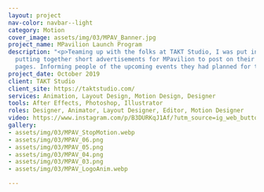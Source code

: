 ```yaml
---
layout: project
nav-color: navbar--light
category: Motion
cover_image: assets/img/03/MPAV_Banner.jpg
project_name: MPavilion Launch Program
description: "<p>Teaming up with the folks at TAKT Studio, I was put in charge of
  putting together short advertisements for MPavilion to post on their social media
  pages. Informing people of the upcoming events they had planned for the local community.</p>"
project_date: October 2019
client: TAKT Studio
client_site: https://taktstudio.com/
services: Animation, Layout Design, Motion Design, Designer
tools: After Effects, Photoshop, Illustrator
roles: Designer, Animator, Layout Designer, Editor, Motion Designer
video: https://www.instagram.com/p/B3DURKqJ1Af/?utm_source=ig_web_button_share_sheet
gallery:
- assets/img/03/MPAV_StopMotion.webp
- assets/img/03/MPAV_06.png
- assets/img/03/MPAV_05.png
- assets/img/03/MPAV_04.png
- assets/img/03/MPAV_03.png
- assets/img/03/MPAV_LogoAnim.webp

---
```

